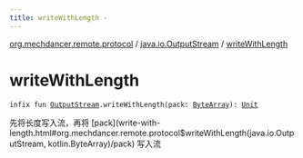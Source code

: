```yaml
---
title: writeWithLength - 
---
```


[org.mechdancer.remote.protocol](../index.html) / [java.io.OutputStream](index.html) / [writeWithLength](./write-with-length.html)

# writeWithLength

`infix fun `[`OutputStream`](http://docs.oracle.com/javase/6/docs/api/java/io/OutputStream.html)`.writeWithLength(pack: `[`ByteArray`](https://kotlinlang.org/api/latest/jvm/stdlib/kotlin/-byte-array/index.html)`): `[`Unit`](https://kotlinlang.org/api/latest/jvm/stdlib/kotlin/-unit/index.html)

先将长度写入流，再将 [pack](write-with-length.html#org.mechdancer.remote.protocol$writeWithLength(java.io.OutputStream, kotlin.ByteArray)/pack) 写入流

